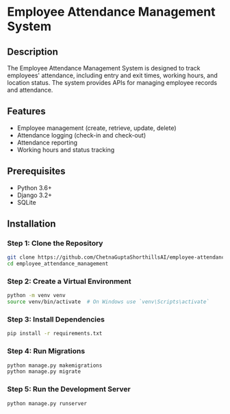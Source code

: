 # Employee Attendance Management System

## Description
The Employee Attendance Management System is designed to track employees' attendance, including entry and exit times, working hours, and location status. The system provides APIs for managing employee records and attendance.

## Features
- Employee management (create, retrieve, update, delete)
- Attendance logging (check-in and check-out)
- Attendance reporting
- Working hours and status tracking

## Prerequisites
- Python 3.6+
- Django 3.2+
- SQLite 

## Installation

### Step 1: Clone the Repository
```bash
git clone https://github.com/ChetnaGuptaShorthillsAI/employee-attendance-system.git
cd employee_attendance_management
```

### Step 2: Create a Virtual Environment
```bash
python -m venv venv
source venv/bin/activate  # On Windows use `venv\Scripts\activate`
```

### Step 3: Install Dependencies
```bash
pip install -r requirements.txt
```

### Step 4: Run Migrations
```bash
python manage.py makemigrations
python manage.py migrate
```

### Step 5: Run the Development Server
```bash
python manage.py runserver
```
